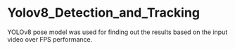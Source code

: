 # Yolov8_Detection_and_Tracking
YOLOv8 pose model was used for finding out the results based on the input video over FPS performance.
